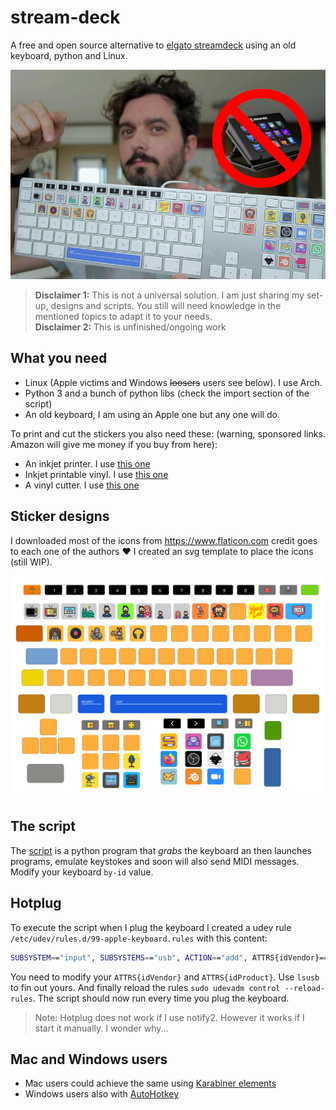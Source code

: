 # stream-deck

A free and open source alternative to [elgato streamdeck](https://www.elgato.com/en/gaming/stream-deck) using an old keyboard, python and Linux.

![](stream-deck.jpg)

> **Disclaimer 1:** This is not a universal solution. I am just sharing my set-up, designs and scripts. You still will need knowledge in the mentioned topics to adapt it to your needs.  
**Disclaimer 2:** This is unfinished/ongoing work


## What you need

- Linux (Apple victims and Windows ~~loosers~~ users see below). I use Arch.
- Python 3 and a bunch of python libs (check the import section of the script)
- An old keyboard, I am using an Apple one but any one will do.

To print and cut the stickers you also need these: (warning, sponsored links. Amazon will give me money if you buy from here):

- An inkjet printer. I use [this one](https://amzn.to/2yzq1Sc)
- Inkjet printable vinyl. I use [this one](https://amzn.to/2LVL04P)
- A vinyl cutter. I use [this one](https://amzn.to/2Xr1k2K)

## Sticker designs

I downloaded most of the icons from https://www.flaticon.com credit goes to each one of the authors :heart: I created an svg template to place the icons (still WIP).


![svg template](apple-stickers.svg)

## The script

The [script](autohotkey.py) is a python program that *grabs* the keyboard an then launches programs, emulate keystokes and soon will also send MIDI messages. Modify your keyboard `by-id` value.

## Hotplug 

To execute the script when I plug the keyboard I created a udev rule `/etc/udev/rules.d/99-apple-keyboard.rules` with this content:

```bash
SUBSYSTEM=="input", SUBSYSTEMS=="usb", ACTION=="add", ATTRS{idVendor}=="05ac", ATTRS{idProduct}=="0221", ENV{DISPLAY}=":0", ENV{XAUTHORITY}="/home/unix/.Xauthority", RUN+="~/autohotkey.py"
````

You need to modify your `ATTRS{idVendor}` and  `ATTRS{idProduct}`. Use `lsusb` to fin out yours. And finally reload the rules `sudo udevadm control --reload-rules`. The script should now run every time you plug the keyboard.

> Note: Hotplug does not work if I use notify2. However it works if I start it manually. I wonder why...

## Mac and Windows users

- Mac users could achieve the same using [Karabiner elements](https://karabiner-elements.pqrs.org/)
- Windows users also with [AutoHotkey](https://www.autohotkey.com/)
